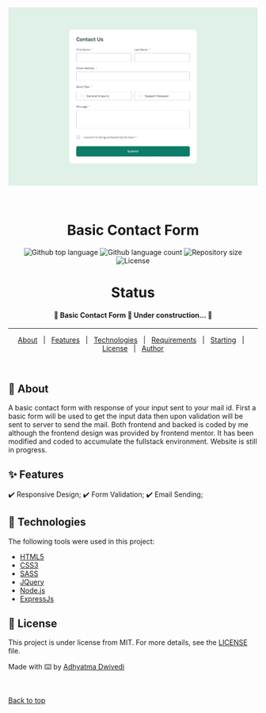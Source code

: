 <div align="center" id="top"> 
  <img src="./public/design/desktop-design.jpg" alt="Contact Form Basic" />

  &#xa0;

  <!-- <a href="https://contactformbasic.netlify.app">Demo</a> -->
</div>

<h1 align="center">Basic Contact Form</h1>

<p align="center">
  <img alt="Github top language" src="https://img.shields.io/github/languages/top/r00kieAd/contact-form-basic?color=56BEB8">

  <img alt="Github language count" src="https://img.shields.io/github/languages/count/r00kieAd/contact-form-basic?color=56BEB8">

  <img alt="Repository size" src="https://img.shields.io/github/repo-size/r00kieAd/contact-form-basic?color=56BEB8">

  <img alt="License" src="https://img.shields.io/github/license/r00kieAd/contact-form-basic?color=56BEB8">
</p>

<h1 align="center">Status</h1>

<h4 align="center"> 
	🚧  Basic Contact Form 🚀 Under construction...  🚧
</h4> 

<hr>

<p align="center">
  <a href="#dart-about">About</a> &#xa0; | &#xa0; 
  <a href="#sparkles-features">Features</a> &#xa0; | &#xa0;
  <a href="#rocket-technologies">Technologies</a> &#xa0; | &#xa0;
  <a href="#white_check_mark-requirements">Requirements</a> &#xa0; | &#xa0;
  <a href="#checkered_flag-starting">Starting</a> &#xa0; | &#xa0;
  <a href="#memo-license">License</a> &#xa0; | &#xa0;
  <a href="https://github.com/{{YOUR_GITHUB_USERNAME}}" target="_blank">Author</a>
</p>

<br>

## :dart: About ##

A basic contact form with response of your input sent to your mail id. First a basic form will be used to get the input data then upon validation will be sent to server to send the mail. Both frontend and backed is coded by me although the frontend design was provided by frontend mentor. It has been modified and coded to accumulate the fullstack environment. Website is still in progress.

## :sparkles: Features ##

:heavy_check_mark: Responsive Design;
:heavy_check_mark: Form Validation;
:heavy_check_mark: Email Sending;

## :rocket: Technologies ##

The following tools were used in this project:

- [HTML5](https://expo.io/)
- [CSS3](https://expo.io/)
- [SASS](https://expo.io/)
- [JQuery](https://expo.io/)
- [Node.js](https://nodejs.org/en/)
- [ExpressJs](https://expo.io/)

## :memo: License ##

This project is under license from MIT. For more details, see the [LICENSE](LICENSE) file.


Made with :keyboard: by <a href="https://github.com/r00kieAd" target="_blank">Adhyatma Dwivedi</a>

&#xa0;

<a href="#top">Back to top</a>
